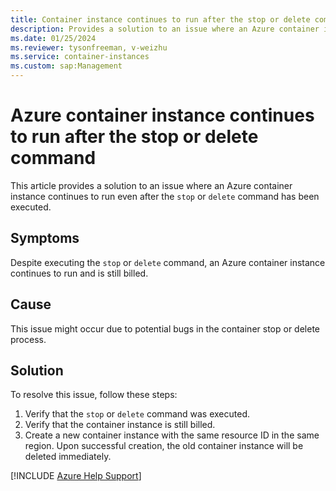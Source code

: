 ```yaml
---
title: Container instance continues to run after the stop or delete command
description: Provides a solution to an issue where an Azure container instance continues to run even after being stopped or deleted.
ms.date: 01/25/2024
ms.reviewer: tysonfreeman, v-weizhu
ms.service: container-instances
ms.custom: sap:Management
---
```

# Azure container instance continues to run after the stop or delete command

This article provides a solution to an issue where an Azure container instance continues to run even after the `stop` or `delete` command has been executed.

## Symptoms

Despite executing the `stop` or `delete` command, an Azure container instance continues to run and is still billed.

## Cause

This issue might occur due to potential bugs in the container stop or delete process.

## Solution

To resolve this issue, follow these steps:

1. Verify that the `stop` or `delete` command was executed.
2. Verify that the container instance is still billed.
3. Create a new container instance with the same resource ID in the same region. Upon successful creation, the old container instance will be deleted immediately.

[!INCLUDE [Azure Help Support](../../../includes/azure-help-support.md)]
